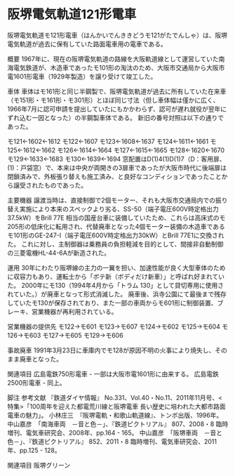 # 阪堺電気軌道121形電車

阪堺電気軌道モ121形電車（はんかいでんききどうモ121がたでんしゃ）は、阪堺電気軌道が過去に保有していた路面電車用の電車である。

概要
1967年に、現在の阪堺電気軌道の路線を大阪軌道線として運営していた南海電気鉄道が、木造車であったモ101形の淘汰のため、大阪市交通局から大阪市電1601形電車（1929年製造）を譲り受けて竣工した。

車体
車体はモ161形と同じ半鋼製で、阪堺電気軌道が過去に所有していた在来車（モ151形・モ161形・モ301形）とほぼ同じ寸法（但し車体幅は僅かに広く、1966年7月に認可申請を提出していたにもかかわらず、認可が遅れ就役が翌年にずれ込む一因となった）の半鋼製車体である。
新旧の番号対照は以下の通りであった。

モ121←1602←1612
モ122←1607
モ123←1608←1637
モ124←1611←1661
モ125←1612←1662
モ126←1614←1664
モ127←1615←1665
モ128←1620←1670
モ129←1633←1683
モ130←1639←1694
窓配置はD(1)4(1)D(1)7（D：客用扉、(1)：戸袋窓）で、本来は中央が両開きの3扉車であったが大阪市時代に後端扉は閉鎖済みで、外板張り替えも施工済み、と良好なコンディションであったことから譲受されたものであった。

主要機器
譲渡当時は、直接制御で2個モーター、それも大阪市交通局内での振り替え実施により本来のスペックより劣る、SS-50（端子電圧600V時定格出力37.5kW）をBrill 77E 相当の国産台車に装備していたため、これらは高床式のモ205形の低床化に転用され、代替廃車となった4個モーター装備の木造車であるモ101形のGE-247-I（端子電圧600V時定格出力30kW）とBrill 77E1に交換された。
これに対し、主制御器は乗務員の負担軽減を目的として、間接非自動制御の三菱電機HL-44-6Aが新造された。

運用
30年にわたり阪堺線の主力の一翼を担い、加速性能が良く大型車体のために収容力もあり、運転士から「ボテ新（ボディだけ新車）」と呼ばれ好まれていた。
2000年にモ130（1994年4月から「トラム 130」として貸切専用に使用されていた。）が廃車となって形式消滅した。
廃車後、浜寺公園にて最後まで残存していたモ130が保存されており、また一部の車両からモ601形に制御装置、ブレーキ、営業機器が再利用されている。

営業機器の提供先
モ122→モ601
モ123→モ607
モ124→モ602
モ125→モ604
モ126→モ603
モ127→モ605
モ129→モ606

事故廃車
1991年3月23日に車庫内でモ128が原因不明の火事により焼失し、そのまま廃車となった。

関連項目
広島電鉄750形電車 - 一部は大阪市電1601形に由来する。
広島電鉄2500形電車 - 同上。

脚注
参考文献
『鉄道ダイヤ情報』 No.331、Vol.40・No.11、2011年11月号、<特集>「100周年を迎えた都電荒川線と阪堺電車 長い歴史に培われた大都市路面電車の魅力」。
小林庄三　『阪堺電軌・和歌山軌道線』、トンボ出版、1996年。
中山嘉彦　「南海車両　－音と色－」、『鉄道ピクトリアル』 807、2008・8 臨時増刊、電気車研究会、2008年、pp.164 - 165。
中山嘉彦　「阪堺車両　－音と色－」、『鉄道ピクトリアル』 852、2011・8 臨時増刊、電気車研究会、2011年、pp.125 - 128。

関連項目
阪堺グリーン